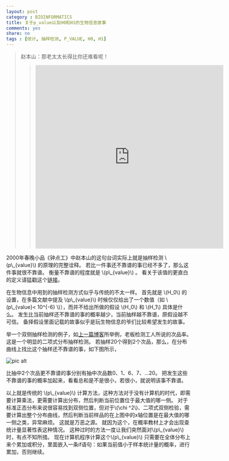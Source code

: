 ```yaml
---
layout: post 
category : BIOINFORMATICS
title: 关于p_value以及H0和H1的生物信息故事
comments: yes
share: no
tags : [统计, 抽样检测, P_VALUE, H0, H1]
---
```


> 赵本山：那老太太长得比你还难看呢！
> > <iframe height=498 width=510 src="http://player.youku.com/embed/XOTI5NjkwNzI=" frameborder=0 allowfullscreen></iframe>

2000年春晚小品《钟点工》中赵本山的这句台词实际上就是抽样检测 \\(p\\\_{value}\\) 的原理的完整诠释。 
若比一件事还不靠谱的事已经不多了，那么这件事就很不靠谱。
衡量不靠谱的程度就是 \\(p\\\_{value}\\) 。
看关于该值的更直白的定义请猛戳这个[链接][cos]。

在生物信息中用到的抽样检测方式似乎与传统的不太一样。
首先就是 \\(H\_0\\) 的设置，在多篇文献中提及 \\(p\\\_{value}\\) 时候仅仅给出了一个数值（如 \\(p\\\_{value}< 10^{-6} \\)），而并不给出所做的假设 \\(H\_0\\) 和 \\(H\_1\\) 具体是什么。 
发生比当前抽样还不靠谱的事的概率越少，当前抽样越不靠谱，原假设越不可信。
备择假设里面记载的故事似乎是玩生物信息的爷们比较希望发生的故事。

举一个双侧抽样检测的例子，如[上一篇博客][bionetwork]所举例，老板检测工人所说的次品率。
这是一个明显的二项式分布抽样检测。
若抽样20个得到2个次品，那么，在分布曲线上找比这个抽样还不靠谱的事，如下图所示，

![pic alt](https://2s66lw.blu.livefilestore.com/y2persZierMIHZe6jpxiID91_oZUVjv8CX5TnsHTy9rUfQbzQuarTZwaFNrwepFP-TWkttF1y6Da9iGoL5ZHUNGbtN_dER4Z4FFlCd401D9O0Y/plot_zoom.png "二项式分布曲线, \\(p=0.2\\),样本20")

比抽中2个次品更不靠谱的事分别有抽中次品数0、1、6、7、...20。
把发生这些不靠谱的事的概率加起来，看看总和是不是很小，若很小，就说明该事不靠谱。

以上就是传统的 \\(p\\\_{value}\\) 计算方法，这种方法对于没有计算机的时代，即需要计算乘法，更需要计算出分布，然后判断当前位置位于最大值的哪一侧。
对于标准正态分布来说很容易找到双侧位置，但对于\\(\\chi ^2\\)、二项式双侧检验，需要计算出整个分布曲线，然后判断当前样品的在上图中的x轴位置是在最大值的哪一侧之类，异常麻烦。
这就是万恶之源。
就因为这个，在概率教材上才会出现查统计量显著性表这种情况。
这种过时的方法一度让我们突然面对\\(p\\\_{value}\\)时，有点不知所措。
现在计算机程序计算这个\\(p\\\_{value}\\) 只需要在全体分布上来个累加或积分，里面嵌入一条if语句：如果当前值小于样本统计量的概率，进行累加，否则继续。

[COS]: http://cos.name/2010/11/hypotheses-testing/ 
[bionetwork]: http://yanshuo.name/en/2013/11/bionetwork/ 

